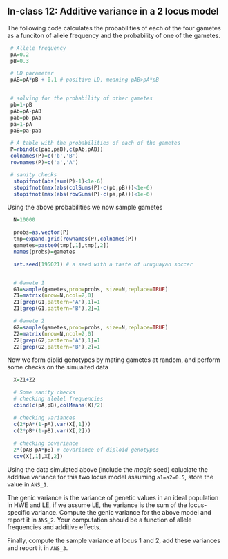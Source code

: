 ## In-class 12: Additive variance in a 2 locus model


The following code calculates the probabilities of each of the four gametes as a funciton of allele frequency and the probability of one of the gametes.

```r
 # Allele frequency
 pA=0.2
 pB=0.3

 # LD parameter
 pAB=pA*pB + 0.1 # positive LD, meaning pAB>pA*pB


 # solving for the probability of other gametes
 pb=1-pB
 pAb=pA-pAB
 pab=pb-pAb
 pa=1-pA
 paB=pa-pab

 # A table with the probabilities of each of the gametes
 P=rbind(c(pab,paB),c(pAb,pAB))
 colnames(P)=c('b','B')
 rownames(P)=c('a','A')

 # sanity checks
  stopifnot(abs(sum(P)-1)<1e-6)
  stopifnot(max(abs(colSums(P)-c(pb,pB)))<1e-6)
  stopifnot(max(abs(rowSums(P)-c(pa,pA)))<1e-6)
```

Using the above probabilities we now sample gametes

```r
  N=10000

  probs=as.vector(P)
  tmp=expand.grid(rownames(P),colnames(P))
  gametes=paste0(tmp[,1],tmp[,2])
  names(probs)=gametes

  set.seed(195021) # a seed with a taste of uruguayan soccer


  # Gamete 1
  G1=sample(gametes,prob=probs, size=N,replace=TRUE)
  Z1=matrix(nrow=N,ncol=2,0)
  Z1[grep(G1,pattern='A'),1]=1
  Z1[grep(G1,pattern='B'),2]=1 

  # Gamete 2
  G2=sample(gametes,prob=probs, size=N,replace=TRUE)
  Z2=matrix(nrow=N,ncol=2,0)
  Z2[grep(G2,pattern='A'),1]=1
  Z2[grep(G2,pattern='B'),2]=1 

```

Now we form diplid genotypes by mating gametes at random, and perform some checks on the simualted data

```r
  X=Z1+Z2

  # Some sanity checks
  # checking alelel frequencies
  cbind(c(pA,pB),colMeans(X)/2)

  # checking variances
  c(2*pA*(1-pA),var(X[,1]))
  c(2*pB*(1-pB),var(X[,2]))
  
  # checking covariance
  2*(pAB-pA*pB) # covariance of diploid genotypes
  cov(X[,1],X[,2])
```


Using the data simulated above (include the *magic* seed) caluclate the additive variance for this two locus model assuming `a1=a2=0.5`, store the value in `ANS_1`.

The genic variance is the variance of genetic values in an ideal population in HWE and LE, if we assume LE, the variance is the sum of the locus-specific variance. Compute the genic variance for the above model and report it in `ANS_2`. Your computation should be a function of allele frequencies and additive effects.

Finally, compute the sample variance at locus 1 and 2, add these variances and report it in `ANS_3`.
